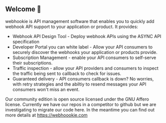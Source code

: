 ## Welcome 👋

webhookie is API management software that enables you to quickly add webhook API support to your application or product. It provides:

* Webhook API Design Tool - Deploy webhook APIs using the ASYNC API specification
* Developer Portal you can white label - Allow your API consumers to securely discover the webhooks your application or products provide.
* Subscription Management - enable your API consumers to self-serve their subscriptions.
* Traffic inspection - allow your API providers and consumers to inspect the traffic being sent to callback to check for issues.
* Guaranteed delivery - API consumers callback is down? No worries, with retry strategies and the abiltiy to resend messages your API consumers won't miss an event.

Our community edition is open source licensed under the GNU Affero license. Currently we have our repos in a competitor to github but we are investigating to migrate our code here. In the meantime you can find out more details at https://webhoookie.com

<!--

**Here are some ideas to get you started:**

🙋‍♀️ A short introduction - what is your organization all about?
🌈 Contribution guidelines - how can the community get involved?
👩‍💻 Useful resources - where can the community find your docs? Is there anything else the community should know?
🍿 Fun facts - what does your team eat for breakfast?
🧙 Remember, you can do mighty things with the power of [Markdown](https://guides.github.com/features/mastering-markdown/)
-->
